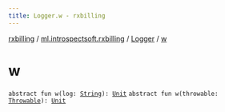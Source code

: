 ```yaml
---
title: Logger.w - rxbilling
---
```


[rxbilling](../../index.html) / [ml.introspectsoft.rxbilling](../index.html) / [Logger](index.html) / [w](./w.html)

# w

`abstract fun w(log: `[`String`](https://kotlinlang.org/api/latest/jvm/stdlib/kotlin/-string/index.html)`): `[`Unit`](https://kotlinlang.org/api/latest/jvm/stdlib/kotlin/-unit/index.html)
`abstract fun w(throwable: `[`Throwable`](https://kotlinlang.org/api/latest/jvm/stdlib/kotlin/-throwable/index.html)`): `[`Unit`](https://kotlinlang.org/api/latest/jvm/stdlib/kotlin/-unit/index.html)